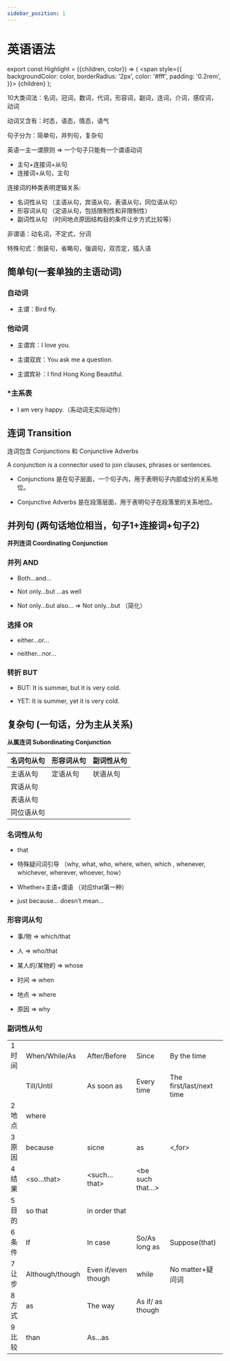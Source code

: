 ```yaml
---
sidebar_position: 1
---
```


# 英语语法

export const Highlight = ({children, color}) => (
  <span
    style={{
      backgroundColor: color,
      borderRadius: '2px',
      color: '#fff',
      padding: '0.2rem',
    }}>
    {children}
  </span>
);

10大类词法：名词，冠词，数词，代词，形容词，副词，连词，介词，感叹词，动词

动词又含有：时态，语态，情态，语气

句子分为：简单句，并列句，复杂句

<Highlight color="#1877F2">英语一主一谓原则 =&gt; 一个句子只能有一个谓语动词</Highlight>

-	<Highlight color="#25c2a0">主句+连接词+从句</Highlight>
-	<Highlight color="#25c2a0">连接词+从句，主句</Highlight>

<Highlight color="#1877F2">连接词的种类表明逻辑关系:</Highlight>

- <Highlight color="#25c2a0">名词性从句</Highlight> （主语从句，宾语从句，表语从句，同位语从句）
- <Highlight color="#25c2a0">形容词从句</Highlight> （定语从句，包括限制性和非限制性）
- <Highlight color="#25c2a0">副词性从句</Highlight> （时间地点原因结构目的条件让步方式比较等）

非谓语：<Highlight color="#1877F2">动名词</Highlight>，<Highlight color="#1877F2">不定式</Highlight>，<Highlight color="#1877F2">分词</Highlight>

特殊句式：<Highlight color="#1877F2">倒装句</Highlight>，<Highlight color="#1877F2">省略句</Highlight>，<Highlight color="#1877F2">强调句</Highlight>，<Highlight color="#1877F2">双否定</Highlight>，<Highlight color="#1877F2">插入语</Highlight>

## 简单句(一套单独的主语动词)

### 自动词

- <Highlight color="#25c2a0">主谓</Highlight>：Bird fly.

### 他动词

- <Highlight color="#25c2a0">主谓宾</Highlight>：I love you. 

- <Highlight color="#25c2a0">主谓双宾</Highlight>：You ask me a question.

- <Highlight color="#25c2a0">主谓宾补</Highlight>：I find Hong Kong Beautiful.

### *主系表

- I am very happy.（系动词无实际动作）


## 连词 Transition

连词包含 <Highlight color="#25c2a0">Conjunctions</Highlight> 和 <Highlight color="#25c2a0">Conjunctive Adverbs</Highlight>

A conjunction is a connector used to join clauses, phrases or sentences.

- <Highlight color="#25c2a0">Conjunctions</Highlight> 是在句子层面，一个句子内，用于表明句子内部成分的关系地位。

- <Highlight color="#25c2a0">Conjunctive Adverbs</Highlight> 是在段落层面，用于表明句子在段落里的关系地位。

## 并列句 (两句话地位相当，句子1+连接词+句子2)

**并列连词 Coordinating Conjunction**

### 并列 **AND**

- Both…and…

- Not only…but …as well

- Not only…but also… =&gt; Not only…but （简化）

### 选择 **OR**

- either…or…

- neither…nor…

### 转折 **BUT**

- BUT: It is summer, but it is very cold.

- YET:  It is summer, yet it is very cold.


## 复杂句 (一句话，分为主从关系)

**从属连词 Subordinating Conjunction**

|   名词句从句  |   形容词从句  |   副词性从句  |
|---|---|---|
|   主语从句  |   定语从句  |   状语从句  |
|   宾语从句  |     |     |
|   表语从句  |     |     |
|   同位语从句  |     |     |

### 名词性从句

- that

- 特殊疑问词引导 （why, what, who, where, when, which , whenever, whichever, wherever, whoever, how）

- Whether+主语+谓语 （对应that第一种）

- just because… doesn’t mean…

### 形容词从句

- 事/物  =&gt; which/that

- 人 =&gt; who/that

- 某人的/某物的 =&gt; whose

- 时间 =&gt; when

- 地点 =&gt; where

- 原因 =&gt; why

### 副词性从句

|     |     |        |             |                |
|------------|--------------------|------------------------|---------------------|-----------------------------|
|   1 时间  |   When/While/As    |   After/Before         |   Since             |   By the time               |
|            |   Till/Until       |   As soon as           |   Every time        |   The first/last/next time  |
|   2 地点   |   where            |                        |                     |                             |
|   3 原因   |   because          |   sicne                |   as                |   &lt;,for&gt;                    |
|   4 结果   |   &lt;so…that&gt;        |   &lt;such…that&gt;          |   &lt;be such that…&gt;   |                             |
|   5 目的   |   so that          |   in order that        |                     |                             |
|   6 条件   |   If               |   In case              |   So/As long as     |   Suppose(that)             |
|   7 让步   |   Although/though  |   Even if/even though  |   while             |   No matter+疑问词          |
|   8 方式   |   as               |   The way              |   As if/ as though  |                             |
|   9 比较   |   than             |   As…as                |                     |                             |